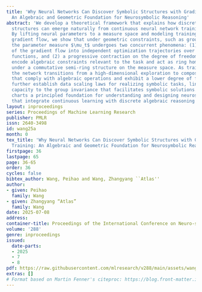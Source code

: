 ```yaml
---
title: 'Why Neural Networks Can Discover Symbolic Structures with Gradient-based Training:
  An Algebraic and Geometric Foundation for Neurosymbolic Reasoning'
abstract: 'We develop a theoretical framework that explains how discrete symbolic
  structures can emerge naturally from continuous neural network training dynamics.
  By lifting neural parameters to a measure space and modeling training as Wasserstein
  gradient flow, we show that under geometric constraints, such as group invariance,
  the parameter measure $\mu_t$ undergoes two concurrent phenomena: (1) a decoupling
  of the gradient flow into independent optimization trajectories over some potential
  functions, and (2) a progressive contraction on the degree of freedom. These potentials
  encode algebraic constraints relevant to the task and act as ring homomorphisms
  under a commutative semi-ring structure on the measure space. As training progresses,
  the network transitions from a high-dimensional exploration to compositional representations
  that comply with algebraic operations and exhibit a lower degree of freedom. We
  further establish data scaling laws for realizing symbolic tasks, linking representational
  capacity to the group invariance that facilitates symbolic solutions. This framework
  charts a principled foundation for understanding and designing neurosymbolic systems
  that integrate continuous learning with discrete algebraic reasoning'
layout: inproceedings
series: Proceedings of Machine Learning Research
publisher: PMLR
issn: 2640-3498
id: wang25a
month: 0
tex_title: 'Why Neural Networks Can Discover Symbolic Structures with Gradient-based
  Training: An Algebraic and Geometric Foundation for Neurosymbolic Reasoning'
firstpage: 36
lastpage: 65
page: 36-65
order: 36
cycles: false
bibtex_author: Wang, Peihao and Wang, Zhangyang ``Atlas''
author:
- given: Peihao
  family: Wang
- given: Zhangyang “Atlas”
  family: Wang
date: 2025-07-08
address:
container-title: Proceedings of the International Conference on Neuro-symbolic Systems
volume: '288'
genre: inproceedings
issued:
  date-parts:
  - 2025
  - 7
  - 8
pdf: https://raw.githubusercontent.com/mlresearch/v288/main/assets/wang25a/wang25a.pdf
extras: []
# Format based on Martin Fenner's citeproc: https://blog.front-matter.io/posts/citeproc-yaml-for-bibliographies/
---
```

